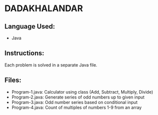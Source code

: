 # DADAKHALANDAR
## Language Used:
- Java

## Instructions:
Each problem is solved in a separate Java file.

## Files:
- Program-1.java: Calculator using class (Add, Subtract, Multiply, Divide)
- Program-2.java: Generate series of odd numbers up to given input
- Program-3.java: Odd number series based on conditional input
- Program-4.java: Count of multiples of numbers 1-9 from an array
